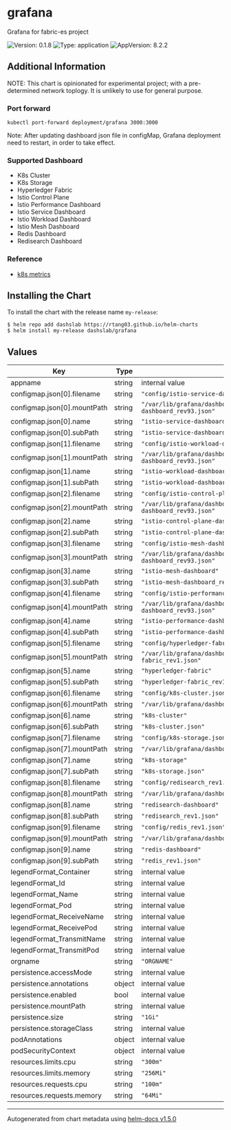 # grafana

Grafana for fabric-es project

![Version: 0.1.8](https://img.shields.io/badge/Version-0.1.8-informational?style=flat-square) ![Type: application](https://img.shields.io/badge/Type-application-informational?style=flat-square) ![AppVersion: 8.2.2](https://img.shields.io/badge/AppVersion-8.2.2-informational?style=flat-square)

## Additional Information

NOTE: This chart is opinionated for experimental project; with a pre-determined network toplogy. It is unlikely to use for general purpose.

### Port forward

```shell
kubectl port-forward deployment/grafana 3000:3000
```

Note: After updating dashboard json file in configMap, Grafana deployment need to restart, in order to take effect.

### Supported Dashboard
- K8s Cluster
- K8s Storage
- Hyperledger Fabric
- Istio Control Plane
- Istio Performance Dashboard
- Istio Service Dashboard
- Istio Workload Dashboard
- Istio Mesh Dashboard
- Redis Dashboard
- Redisearch Dashboard

### Reference
- [k8s metrics](https://blog.freshtracks.io/a-deep-dive-into-kubernetes-metrics-part-3-container-resource-metrics-361c5ee46e66)

## Installing the Chart

To install the chart with the release name `my-release`:

```console
$ helm repo add dashslab https://rtang03.github.io/helm-charts
$ helm install my-release dashslab/grafana
```

## Values

| Key | Type | Default | Description |
|-----|------|---------|-------------|
| appname | string | internal value | Fixture |
| configmap.json[0].filename | string | `"config/istio-service-dashboard_rev93.json"` |  |
| configmap.json[0].mountPath | string | `"/var/lib/grafana/dashboards/istio/istio-service-dashboard_rev93.json"` |  |
| configmap.json[0].name | string | `"istio-service-dashboard"` |  |
| configmap.json[0].subPath | string | `"istio-service-dashboard_rev93.json"` |  |
| configmap.json[1].filename | string | `"config/istio-workload-dashboard_rev93.json"` |  |
| configmap.json[1].mountPath | string | `"/var/lib/grafana/dashboards/istio/istio-workload-dashboard_rev93.json"` |  |
| configmap.json[1].name | string | `"istio-workload-dashboard"` |  |
| configmap.json[1].subPath | string | `"istio-workload-dashboard_rev93.json"` |  |
| configmap.json[2].filename | string | `"config/istio-control-plane-dashboard_rev93.json"` |  |
| configmap.json[2].mountPath | string | `"/var/lib/grafana/dashboards/istio/istio-control-plane-dashboard_rev93.json"` |  |
| configmap.json[2].name | string | `"istio-control-plane-dashboard"` |  |
| configmap.json[2].subPath | string | `"istio-control-plane-dashboard_rev93.json"` |  |
| configmap.json[3].filename | string | `"config/istio-mesh-dashboard_rev93.json"` |  |
| configmap.json[3].mountPath | string | `"/var/lib/grafana/dashboards/istio/istio-mesh-dashboard_rev93.json"` |  |
| configmap.json[3].name | string | `"istio-mesh-dashboard"` |  |
| configmap.json[3].subPath | string | `"istio-mesh-dashboard_rev93.json"` |  |
| configmap.json[4].filename | string | `"config/istio-performance-dashboard_rev93.json"` |  |
| configmap.json[4].mountPath | string | `"/var/lib/grafana/dashboards/istio/istio-performance-dashboard_rev93.json"` |  |
| configmap.json[4].name | string | `"istio-performance-dashboard"` |  |
| configmap.json[4].subPath | string | `"istio-performance-dashboard_rev93.json"` |  |
| configmap.json[5].filename | string | `"config/hyperledger-fabric_rev1.json"` |  |
| configmap.json[5].mountPath | string | `"/var/lib/grafana/dashboards/hyperledger/hyperledger-fabric_rev1.json"` |  |
| configmap.json[5].name | string | `"hyperledger-fabric"` |  |
| configmap.json[5].subPath | string | `"hyperledger-fabric_rev1.json"` |  |
| configmap.json[6].filename | string | `"config/k8s-cluster.json"` |  |
| configmap.json[6].mountPath | string | `"/var/lib/grafana/dashboards/k8s/k8s-cluster.json"` |  |
| configmap.json[6].name | string | `"k8s-cluster"` |  |
| configmap.json[6].subPath | string | `"k8s-cluster.json"` |  |
| configmap.json[7].filename | string | `"config/k8s-storage.json"` |  |
| configmap.json[7].mountPath | string | `"/var/lib/grafana/dashboards/k8s/k8s-storage.json"` |  |
| configmap.json[7].name | string | `"k8s-storage"` |  |
| configmap.json[7].subPath | string | `"k8s-storage.json"` |  |
| configmap.json[8].filename | string | `"config/redisearch_rev1.json"` |  |
| configmap.json[8].mountPath | string | `"/var/lib/grafana/dashboards/hyperledger/redisearch_rev1.json"` |  |
| configmap.json[8].name | string | `"redisearch-dashboard"` |  |
| configmap.json[8].subPath | string | `"redisearch_rev1.json"` |  |
| configmap.json[9].filename | string | `"config/redis_rev1.json"` |  |
| configmap.json[9].mountPath | string | `"/var/lib/grafana/dashboards/hyperledger/redis_rev1.json"` |  |
| configmap.json[9].name | string | `"redis-dashboard"` |  |
| configmap.json[9].subPath | string | `"redis_rev1.json"` |  |
| legendFormat_Container | string | internal value | Fixture |
| legendFormat_Id | string | internal value | Fixture |
| legendFormat_Name | string | internal value | Fixture |
| legendFormat_Pod | string | internal value | Fixture |
| legendFormat_ReceiveName | string | internal value | Fixture |
| legendFormat_ReceivePod | string | internal value | Fixture |
| legendFormat_TransmitName | string | internal value | Fixture |
| legendFormat_TransmitPod | string | internal value | Fixture |
| orgname | string | `"ORGNAME"` |  |
| persistence.accessMode | string | internal value | Fixture |
| persistence.annotations | object | internal value | Fixture |
| persistence.enabled | bool | internal value | Fixture |
| persistence.mountPath | string | internal value | Fixture |
| persistence.size | string | `"1Gi"` |  |
| persistence.storageClass | string | internal value | Fixture |
| podAnnotations | object | internal value | Fixture |
| podSecurityContext | object | internal value | Fixture |
| resources.limits.cpu | string | `"300m"` |  |
| resources.limits.memory | string | `"256Mi"` |  |
| resources.requests.cpu | string | `"100m"` |  |
| resources.requests.memory | string | `"64Mi"` |  |

----------------------------------------------
Autogenerated from chart metadata using [helm-docs v1.5.0](https://github.com/norwoodj/helm-docs/releases/v1.5.0)
